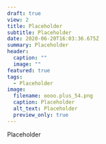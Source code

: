 ```yaml
---
draft: true
view: 2
title: Placeholder
subtitle: Placeholder
date: 2020-06-20T16:03:36.675Z
summary: Placeholder
header:
  caption: ""
  image: ""
featured: true
tags:
  - Placeholder
image:
  filename: oooo.plus_54.png
  caption: Placeholder
  alt_text: Placeholder
  preview_only: true
---
```

Placeholder